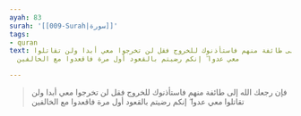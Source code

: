 ```yaml
---
ayah: 83
surah: '[[009-Surah|سورة]]'
tags:
- quran
text: فإن رجعك الله إلى طائفة منهم فاستأذنوك للخروج فقل لن تخرجوا معي أبدا ولن تقاتلوا
  معي عدوا ۖ إنكم رضيتم بالقعود أول مرة فاقعدوا مع الخالفين

---
```

> فإن رجعك الله إلى طائفة منهم فاستأذنوك للخروج فقل لن تخرجوا معي أبدا ولن تقاتلوا معي عدوا ۖ إنكم رضيتم بالقعود أول مرة فاقعدوا مع الخالفين
